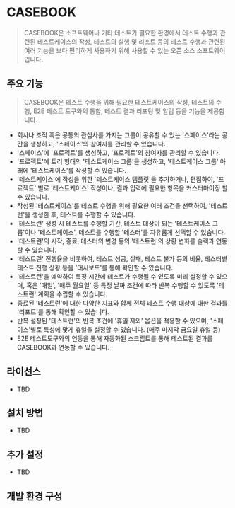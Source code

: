 CASEBOOK
======================

> CASEBOOK은 소프트웨어나 기타 테스트가 필요한 환경에서 테스트 수행과 관련된 테스트케이스의 작성, 테스트의 실행 및 리포트 등의 테스트 수행과 관련된 여러 기능을 보다 편리하게 사용하기 위해 사용할 수 있는 오픈 소스 소프트웨어입니다.
## 주요 기능
> CASEBOOK은 테스트 수행을 위해 필요한 테스트케이스의 작성, 테스트의 수행, E2E 테스트 도구와의 통합, 테스트 결과 리포팅 및 알림 등을 기능을 제공합니다.
* 회사나 조직 혹은 공통의 관심사를 가지는 그룹이 공유할 수 있는 '스페이스'라는 공간을 생성하고, '스페이스'의 참여자를 관리할 수 있습니다.
* '스페이스'에 '프로젝트'를 생성하고, '프로젝트'의 참여자를 관리할 수 있습니다.
* '프로젝트'에 트리 형태의 '테스트케이스 그룹'을 생성하고, '테스트케이스 그룹' 아래에 '테스트케이스'를 작성할 수 있습니다.
* '테스트케이스'에 작성을 위한 '테스트케이스 템플릿'을 추가하거나, 편집하여, '프로젝트' 별로 '테스트케이스' 작성이나, 결과 입력에 필요한 항목을 커스터마이징 할 수 있습니다.
* 작성된 '테스트케이스'를 테스트 수행을 위해 필요한 여러 조건을 선택하여, '테스트런'을 생성한 후, 테스트를 수행할 수 있습니다.
* '테스트런' 생성 시 테스트를 수행할 기간, 테스트 대상이 되는 '테스트케이스 그룹'이나 '테스트케이스', 테스트를 수행할 '테스터'를 자유롭게 선택할 수 있습니다.
* '테스트런'의 시작, 종료, 테스터의 변경 등의 '테스트런'의 상황 변화를 슬랙과 연동할 수 있습니다.
* '테스트런' 진행율을 비롯하여, 테스트 성공, 실패, 테스트 불가 등의 비율, 테스터별 테스트 진행 상황 등을 '대시보드'를 통해 확인할 수 있습니다.
* '테스트런'을 예약하여 특정 시간에 테스트가 수행될 수 있도록 미리 설정할 수 있으며, 혹은 '매일', '매주 월요일' 등 특정 날짜 조건에 따라 반복 수행할 수 있도록 '테스트런' 계획을 수립할 수 있습니다.
* 종료된 '테스트런'에 대한 다양한 지표와 함께 전체 테스트 수행 대상에 대한 결과를 '리포트'를 통해 확인할 수 있습니다.
* 반복 설정된 '테스트런'의 반복 조건에 '휴일 제외' 옵션을 적용할 수 있으며, '스페이스'별로 특성에 맞게 휴일을 설정할 수 있습니다. (매주 마지막 금요일 휴일 등)
* E2E 테스트도구와의 연동을 통해 자동화된 스크립트를 통해 테스트된 결과를 CASEBOOK과 연동할 수 있습니다.

## 라이선스
* TBD 
## 설치 방법
* TBD
## 추가 설정
* TBD
## 개발 환경 구성
